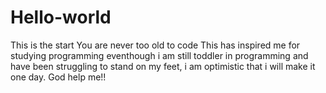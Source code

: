 # Hello-world
This is the start
You are never too old to code
This has inspired me for studying programming
eventhough i am still  toddler in programming and have been struggling to stand on my feet,
i am optimistic that i will make it one day. God help me!!
